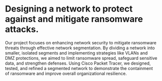 # Designing a network to protect against and mitigate ransomware attacks.

Our project focuses on enhancing network security to mitigate ransomware threats through effective network segmentation. By dividing a network into smaller, isolated segments and implementing strategies like VLANs and DMZ protections, we aimed to limit ransomware spread, safeguard sensitive data, and strengthen defenses. Using Cisco Packet Tracer, we designed, tested, and refined a segmented network to demonstrate the containment of ransomware and improve overall organizational resilience.
